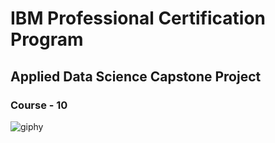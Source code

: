 # IBM Professional Certification Program
## Applied Data Science Capstone Project
### Course - 10
![giphy](https://user-images.githubusercontent.com/32017803/148309741-f2f04e94-c7fe-4a8b-9169-effcff81ee58.gif)
